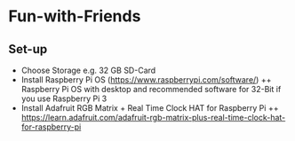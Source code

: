 # Fun-with-Friends

## Set-up
+ Choose Storage e.g. 32 GB SD-Card
+ Install Raspberry Pi OS (https://www.raspberrypi.com/software/)
  ++ Raspberry Pi OS with desktop and recommended software for 32-Bit if you use Raspberry Pi 3
+ Install Adafruit RGB Matrix + Real Time Clock HAT for Raspberry Pi
  ++ https://learn.adafruit.com/adafruit-rgb-matrix-plus-real-time-clock-hat-for-raspberry-pi
